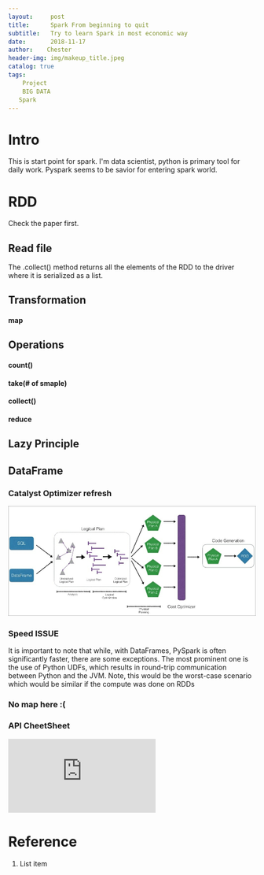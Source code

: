 ```yaml
---
layout:     post
title:      Spark From beginning to quit
subtitle:   Try to learn Spark in most economic way
date:       2018-11-17
author:    Chester
header-img: img/makeup_title.jpeg
catalog: true
tags:
    Project
    BIG DATA
   Spark
---
```

# Intro
This is start point for spark. I'm data scientist, python is primary tool for daily work. Pyspark seems to be savior for entering spark world. 

# RDD 
Check the paper first.


## Read file

The .collect() method returns all the elements of the RDD to the
driver where it is serialized as a list.


## Transformation
#### map
## Operations
#### count()
#### take(# of smaple)
#### collect()
#### reduce
## Lazy Principle



## DataFrame
### Catalyst Optimizer refresh
![catalyst](../img/catalyst.png)

### Speed ISSUE

It is important to note that while, with DataFrames, PySpark is often
significantly faster, there are some exceptions. The most prominent one
is the use of Python UDFs, which results in round-trip communication
between Python and the JVM. Note, this would be the worst-case
scenario which would be similar if the compute was done on RDDs

### No map here :(
### API CheetSheet
![](https://s3.amazonaws.com/assets.datacamp.com/blog_assets/PySpark_SQL_Cheat_Sheet_Python.pdf)
# Reference

 1. List item

<!--stackedit_data:
eyJoaXN0b3J5IjpbMTgzMjk2NDE2LDM1ODM5OTUyNywxNDM2MT
g1MDQ5LC04MTE5MTAyMiwtMTE5MDg0NjQyXX0=
-->